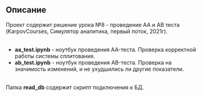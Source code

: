 <h2>Описание</h2>
Проект содержит решение урока №8 - проведение AA и AB теста (KarpovCourses, Симулятор аналитика, первый поток, 2021г).<br><br>
<ul>
<li><b>aa_test.ipynb</b> - ноутбук проведения AA-теста. Проверка корректной работы системы сплитования. </li>
<li><b>ab_test.ipynb</b> - ноутбук проведения AB-теста. Проверка на значимость изменений, и не ухудшились ли другие показатели. </li>
</ul>
<br>
Папка <b>read_db</b> содержит скрипт подключения к БД.<br><br><br>
